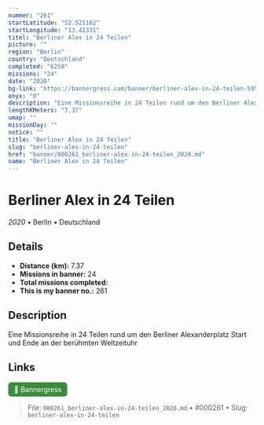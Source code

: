 ```yaml
---
nummer: "261"
startLatitude: "52.521162"
startLongitude: "13.41331"
titel: "Berliner Alex in 24 Teilen"
picture: ""
region: "Berlin"
country: "Deutschland"
completed: "6258"
missions: "24"
date: "2020"
bg-link: "https://bannergress.com/banner/berliner-alex-in-24-teilen-595a"
onyx: "0"
description: "Eine Missionsreihe in 24 Teilen rund um den Berliner Alexanderplatz\nStart und Ende an der berühmten Weltzeituhr"
lengthKMeters: "7,37"
umap: ""
missionDay: ""
notice: ""
title: "Berliner Alex in 24 Teilen"
slug: "berliner-alex-in-24-teilen"
href: "banner/000261_berliner-alex-in-24-teilen_2020.md"
name: "Berliner Alex in 24 Teilen"
---
```

# Berliner Alex in 24 Teilen

*2020* • Berlin • Deutschland





## Details
- **Distance (km):** 7.37
- **Missions in banner:** 24
- **Total missions completed:** 
- **This is my banner no.:** 261



## Description
Eine Missionsreihe in 24 Teilen rund um den Berliner Alexanderplatz
Start und Ende an der berühmten Weltzeituhr



## Links
<a href="https://bannergress.com/banner/berliner-alex-in-24-teilen-595a" target="_blank" style="display:inline-block;margin-right:8px;padding:6px 12px;background:#3c8b3c;color:#fff;text-decoration:none;border-radius:6px;">🔗 Bannergress</a>



> File: `000261_berliner-alex-in-24-teilen_2020.md` • #000261 • Slug: `berliner-alex-in-24-teilen`
